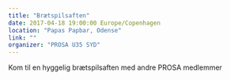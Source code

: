 ```yaml
---
title: "Brætspilsaften"
date: 2017-04-18 19:00:00 Europe/Copenhagen
location: "Papas Papbar, Odense"
link: ""
organizer: "PROSA U35 SYD"
---
```

Kom til en hyggelig brætspilsaften med andre PROSA medlemmer
